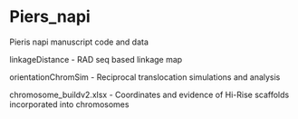# Piers_napi
Pieris napi manuscript code and data

linkageDistance - RAD seq based linkage map

orientationChromSim - Reciprocal translocation simulations and analysis 

chromosome_buildv2.xlsx - Coordinates and evidence of Hi-Rise scaffolds incorporated into chromosomes
